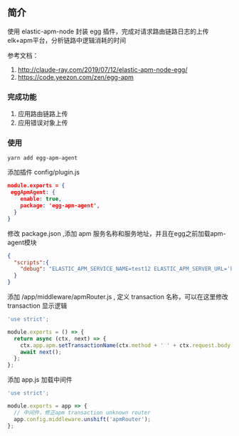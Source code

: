 ## 简介
使用 elastic-apm-node 封装 egg 插件，完成对请求路由链路日志的上传elk+apm平台，分析链路中逻辑消耗的时间

参考文档：
1. http://claude-ray.com/2019/07/12/elastic-apm-node-egg/
2. https://code.yeezon.com/zen/egg-apm

### 完成功能
1. 应用路由链路上传
2. 应用错误对象上传

### 使用

```shell
yarn add egg-apm-agent
```

添加插件 config/plugin.js
```json
module.exports = {
 eggApmAgent: {
    enable: true,
    package: 'egg-apm-agent',
  }
}
```

修改 package.json ,添加 apm 服务名称和服务地址，并且在egg之前加载apm-agent模块
```json
{
  "scripts":{
    "debug": "ELASTIC_APM_SERVICE_NAME=test12 ELASTIC_APM_SERVER_URL='http://10.10.0.130:8200' egg-bin debug --require=egg-apm-agent/apm-register.js",
  }
}
```

添加 /app/middleware/apmRouter.js , 定义 transaction 名称，可以在这里修改 transaction 显示逻辑
```js
'use strict';

module.exports = () => {
  return async (ctx, next) => {
    ctx.app.apm.setTransactionName(ctx.method + ' ' + ctx.request.body.query); // fix unknown router
    await next();
  };
};

```

添加 app.js 加载中间件
```js
'use strict';

module.exports = app => {
  // 中间件，修正apm transaction unknown router
  app.config.middleware.unshift('apmRouter');
};

```
